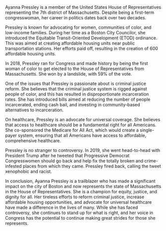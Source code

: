 Ayanna Pressley is a member of the United States House of Representatives representing the 7th district of Massachusetts. Despite being a first-term congresswoman, her career in politics dates back over two decades.

Pressley is known for advocating for women, communities of color, and low-income families. During her time as a Boston City Councilor, she introduced the Equitable Transit-Oriented Development (ETOD) ordinance. This was aimed at creating affordable housing units near public transportation stations. Her efforts paid off, resulting in the creation of 600 affordable housing units.

In 2018, Pressley ran for Congress and made history by being the first woman of color to get elected to the House of Representatives from Massachusetts. She won by a landslide, with 59% of the vote.

One of the issues that Pressley is passionate about is criminal justice reform. She believes that the criminal justice system is rigged against people of color, and this has resulted in disproportionate incarceration rates. She has introduced bills aimed at reducing the number of people incarcerated, ending cash bail, and investing in community-based alternatives to incarceration.

On healthcare, Pressley is an advocate for universal coverage. She believes that access to healthcare should be a fundamental right for all Americans. She co-sponsored the Medicare for All Act, which would create a single-payer system, ensuring that all Americans have access to affordable, comprehensive healthcare.

Pressley is no stranger to controversy. In 2019, she went head-to-head with President Trump after he tweeted that Progressive Democrat Congresswomen should go back and help fix the totally broken and crime-infested places from which they came. Pressley fired back, calling the tweet xenophobic and racist.

In conclusion, Ayanna Pressley is a trailblazer who has made a significant impact on the city of Boston and now represents the state of Massachusetts in the House of Representatives. She is a champion for equity, justice, and dignity for all. Her tireless efforts to reform criminal justice, increase affordable housing opportunities, and advocate for universal healthcare have made a difference in the lives of many. While she has faced controversy, she continues to stand up for what is right, and her voice in Congress has the potential to continue making great strides for those she represents.
